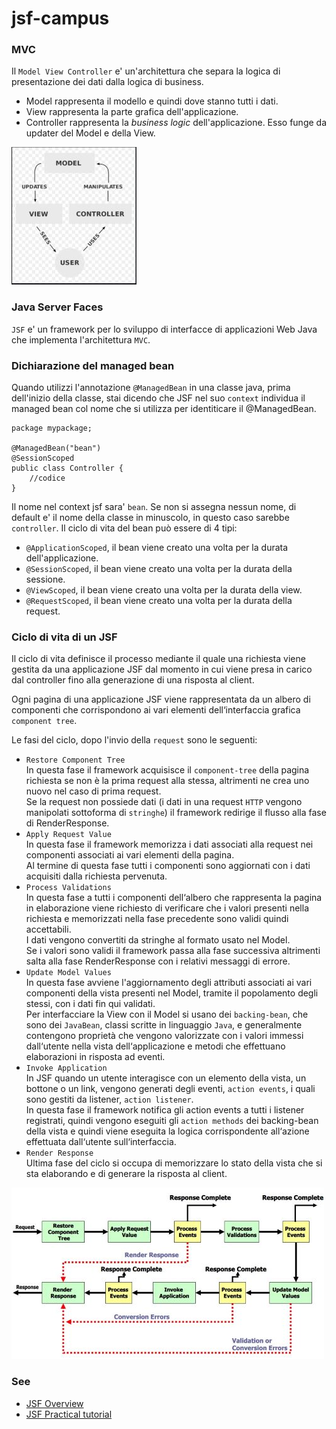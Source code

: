 # jsf-campus

### MVC
Il `Model View Controller` e' un'architettura che separa la logica di presentazione dei dati dalla logica di business.
* Model rappresenta il modello e quindi dove stanno tutti i dati.
* View rappresenta la parte grafica dell'applicazione.
* Controller rappresenta la  _business logic_  dell'applicazione. Esso funge da updater del Model e della View.

![MVC Pattern](src/main/doc/mvc-model.jpg)

### Java Server Faces 
`JSF` e' un framework per lo sviluppo di interfacce di applicazioni Web Java che implementa l'architettura `MVC`. 

### Dichiarazione del managed bean

Quando utilizzi l'annotazione `@ManagedBean` in una classe java, prima dell'inizio della classe,
stai dicendo che JSF nel suo `context` individua il managed bean col nome che si utilizza per identiticare il @ManagedBean. 

```
package mypackage;

@ManagedBean("bean")
@SessionScoped
public class Controller {
	//codice 
}
```
Il nome nel context jsf sara' `bean`. Se non si assegna nessun nome, di default e' il nome della classe in minuscolo, in questo caso sarebbe `controller`.
Il ciclo di vita del bean può essere di 4 tipi:
* `@ApplicationScoped`, il bean viene creato una volta per la durata dell'applicazione.
* `@SessionScoped`, il bean viene creato una volta per la durata della sessione.
* `@ViewScoped`, il bean viene creato una volta per la durata della view.
* `@RequestScoped`, il bean viene creato una volta per la durata della request.

### Ciclo di vita di un JSF

Il ciclo di vita definisce il processo mediante il quale una richiesta viene gestita da una applicazione JSF dal momento in cui viene presa in carico dal controller fino alla generazione di una risposta al client.

Ogni pagina di una applicazione JSF viene rappresentata da un albero di componenti che corrispondono ai vari elementi dell‘interfaccia grafica `component tree`.

Le fasi del ciclo, dopo l'invio della `request` sono le seguenti:
* `Restore Component Tree`<br> 
In questa fase il framework acquisisce il `component-tree` della pagina richiesta se non è la prima request alla stessa, altrimenti ne crea uno nuovo nel caso di prima request.<br> 
Se la request non possiede dati (i dati in una request `HTTP` vengono manipolati sottoforma di `stringhe`) il framework redirige il flusso alla fase di RenderResponse.
* `Apply Request Value` <br>
In questa fase il framework memorizza i dati associati alla request nei componenti associati ai vari elementi della pagina. <br>
Al termine di questa fase tutti i componenti sono aggiornati con i dati acquisiti dalla richiesta pervenuta.
* `Process Validations`<br> 
In questa fase a tutti i componenti dell‘albero che rappresenta la pagina in elaborazione viene richiesto di verificare che i valori presenti nella richiesta e memorizzati nella fase precedente sono validi quindi accettabili.<br> 
I dati vengono convertiti da stringhe al formato usato nel Model.<br> 
Se i valori sono validi il framework passa alla fase successiva altrimenti salta alla fase RenderResponse con i relativi messaggi di errore.
* `Update Model Values`<br> 
In questa fase avviene l'aggiornamento degli attributi associati ai vari componenti della vista presenti nel Model, tramite il popolamento degli stessi, con i dati fin qui validati.<br> 
Per interfacciare la View con il Model si usano dei `backing-bean`, che sono dei `JavaBean`, classi scritte in linguaggio `Java`, e generalmente contengono proprietà  che vengono valorizzate con i valori immessi dall‘utente nella vista dell‘applicazione e metodi che effettuano elaborazioni in risposta ad eventi.
* `Invoke Application` <br> 
In JSF quando un utente interagisce con un elemento della vista, un bottone o un link, vengono generati degli eventi, `action events`, i quali sono gestiti da listener, `action listener`.<br>
In questa fase il framework notifica gli action events a tutti i listener registrati, quindi vengono eseguiti gli `action methods` dei backing-bean della vista e quindi viene eseguita la logica corrispondente all‘azione effettuata dall‘utente sull‘interfaccia.
* `Render Response` <br>
Ultima fase del ciclo si occupa di memorizzare lo stato della vista che si sta elaborando e di generare la risposta al client.

![JSF Life cycle](src/main/doc/ciclo-di-vita-di-una-jsf.jpg)

### See
* [JSF Overview](src/main/doc/JSFIntro.pdf)
* [JSF Practical tutorial](src/main/doc/jsf_tutorial.pdf)
